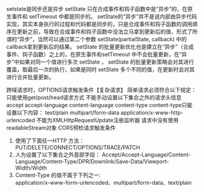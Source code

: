 setstate是同步还是异步
    setState 只在合成事件和钩子函数中是“异步”的，在原生事件和 setTimeout 中都是同步的。
    setState的“异步”并不是说内部由异步代码实现，其实本身执行的过程和代码都是同步的，只是合成事件和钩子函数的调用顺序在更新之前，导致在合成事件和钩子函数中没法立马拿到更新后的值，形式了所谓的“异步”，当然可以通过第二个参数 setState(partialState, callback) 中的callback拿到更新后的结果。
    setState 的批量更新优化也是建立在“异步”（合成事件、钩子函数）之上的，在原生事件和setTimeout 中不会批量更新，在“异步”中如果对同一个值进行多次 setState ， setState 的批量更新策略会对其进行覆盖，取最后一次的执行，如果是同时 setState 多个不同的值，在更新时会对其进行合并批量更新。


跨域请求时，OPTIONS请求触发条件【复杂请求】
简单请求必须符合以下规定：
    只能使用get/post/head请求方式
    不能手动设置以下集合之外的请求头信息
        accept
        accept-language
        content-language
        content-type
        content-type只能设置以下内容：
            text/plain
            multipart/form-data
            application/x-www-http-urlencoded
    不能为XMLHttpRequestUpdate注册监听器
    请求中没有使用readableStream对象
CORS预检请求触发条件	
1. 使用了下面任一HTTP 方法：	
PUT/DELETE/CONNECT/OPTIONS/TRACE/PATCH	
2. 人为设置了以下集合之外首部字段：	
Accept/Accept-Language/Content-Language/Content-Type/DPR/Downlink/Save-Data/Viewport-Width/Width	
3. Content-Type 的值不属于下列之一:	
application/x-www-form-urlencoded、multipart/form-data、text/plain


